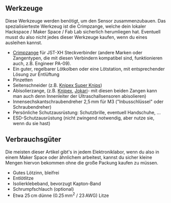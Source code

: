 ## Werkzeuge

Diese Werkzeuge werden benötigt, um den Sensor zusammenzubauen. Das
spezialisierteste Werkzeug ist die Crimpzange, welche dein lokaler Hackspace /
Maker Space / Fab Lab sicherlich herumliegen hat. Eventuell musst du also nicht
jedes dieser Werkzeuge kaufen, wenn du eines ausleihen kannst.

* [Crimpzange](https://www.amazon.de/gp/product/B07VX6YGQ8) für JST-XH Steckverbinder (andere Marken oder Zangentypen, die mit diesen Verbindern kompatibel sind, funktionieren auch, z.B. Engineer PA-09).
* Ein guter, regelbarer Lötkolben oder eine Lötstation, mit entsprechender Lösung zur Entlüftung
* Pinzetten
* Seitenschneider (z.B. [Knipex Super Knips](https://www.amazon.de/Knipex-78-61-125-Präzisionszange/dp/B005EXOF6S))
* Abisolierzange, (z.B. [Knipex](https://www.amazon.de/Knipex-12-62-180-Abisolierzange/dp/B000PAR60C), [Jokari](https://www.amazon.de/Jokari-20050-Abisolierzange-Super-plus/dp/B002BDNL4Q)- mit diesen beiden Zangen kann man auch denn Innenleiter der Ultraschallsensoren abisolieren)
* Innensechskantschraubendreher 2,5&thinsp;mm für M3 ("Inbusschlüssel" oder Schraubendreher)
* Persönliche Schutzausrüstung: Schutzbrille, eventuell Handschuhe, ...
* ESD-Schutzausrüstung (nicht zwingend notwendig, aber nutze sie, wenn du sie hast)

## Verbrauchsgüter

Die meisten dieser Artikel gibt's in jedem Elektroniklabor, wenn du also in
einem Maker Space oder ähnlichem arbeitest, kannst du sicher kleine Mengen
hiervon bekommen ohne die große Packung kaufen zu müssen.

* Gutes Lötzinn, bleifrei
* Entlötlitze
* Isolierklebeband, bevorzugt Kapton-Band
* Schrumpfschlauch (optional)
* Etwa 25&thinsp;cm dünne (0.25&thinsp;mm<sup>2</sup> / 23&thinsp;AWG) Litze

